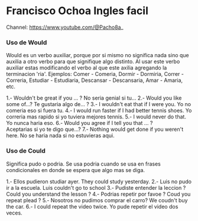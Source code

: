 # Francisco Ochoa Ingles facil

Channel: https://www.youtube.com/@Pacho8a_

### Uso de Would

Would es un verbo auxiliar, porque por si mismo no significa nada sino que auxilia a otro verbo para que signifique algo distinto. Al usar este verbo auxiliar estas modificando el verbo al que este axilia agregando la terminacion 'ria'. Ejemplos: Comer - Comeria, Dormir - Dormiria, Correr - Correria, Estudiar - Estudiaria, Descansar - Descansaria, Amar - Amaria, etc.


1.- Wouldn't be great if you ... ? 
    No seria genial si tu...
2.- Would you like some of...?
    Te gustaria algo de... ?
3.- I wouldn't eat that if I were you.
    Yo no comeria eso si fuera tu.
4.- I would run faster if I had better tennis shoes.
    Yo correria mas rapido si yo tuviera mejores tennis.
5.- I would never do that.
    Yo nunca haria eso.
6.- Would you agree if I tell you that ... ?    
    Aceptarias si yo te digo que...?
7.- Nothing would get done if you weren't here.
    No se haria nada si no estuvieras aqui.

### Uso de Could

Significa pudo o podria. Se usa podria cuando se usa en frases condicionales en donde se espera que algo mas se diga.

1.- Ellos pudieron studiar ayer.
    They could study yesterday.
2.- Luis no pudo ir a la escuela.
    Luis couldn't go to school
3.- Pudiste entender la leccion ?
    Could you understand the lesson ?
4.- Podrias repetir por favoe ?
    Coud you repeat plead ?
5.- Nosotros no pudimos comprar el carro? 
    We coudn't buy the car.
6.- I could repeat the video twice.
    Yo pude repetir el video dos veces.

